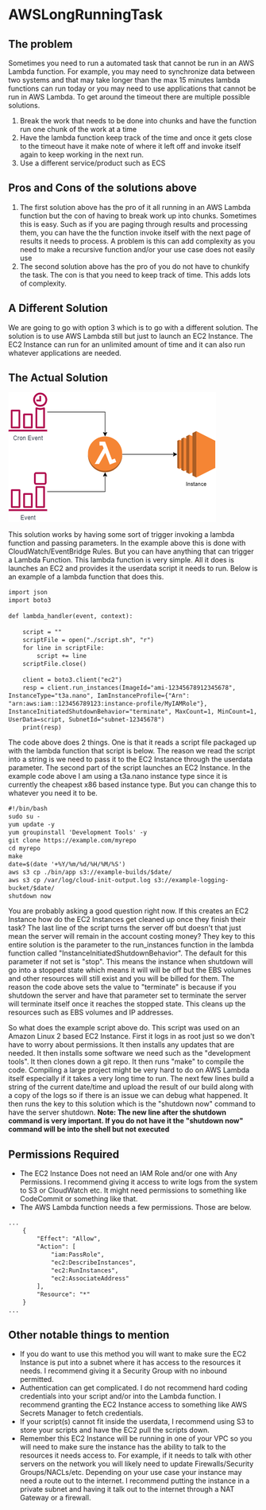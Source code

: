 # AWSLongRunningTask

## The problem
Sometimes you need to run a automated task that cannot be run in an AWS Lambda function. For example, you may need to synchronize data between two systems and that may take longer than the max 15 minutes lambda functions can run today or you may need to use applications that cannot be run in AWS Lambda. To get around the timeout there are multiple possible solutions. 
1. Break the work that needs to be done into chunks and have the function run one chunk of the work at a time
1. Have the lambda function keep track of the time and once it gets close to the timeout have it make note of where it left off and invoke itself again to keep working in the next run.
1. Use a different service/product such as ECS

## Pros and Cons of the solutions above
1. The first solution above has the pro of it all running in an AWS Lambda function but the con of having to break work up into chunks. Sometimes this is easy. Such as if you are paging through results and processing them, you can have the the function invoke itself with the next page of results it needs to process. A problem is this can add complexity as you need to make a recursive function and/or your use case does not easily use
1. The second solution above has the pro of you do not have to chunkify the task. The con is that you need to keep track of time. This adds lots of complexity.

## A Different Solution
We are going to go with option 3 which is to go with a different solution. The solution is to use AWS Lambda still but just to launch an EC2 Instance. The EC2 Instance can run for an unlimited amount of time and it can also run whatever applications are needed.

## The Actual Solution

![Diagram](./awslongrunningtask.png)

This solution works by having some sort of trigger invoking a lambda function and passing parameters. In the example above this is done with CloudWatch/EventBridge Rules. But you can have anything that can trigger a Lambda Function. This lambda function is very simple. All it does is launches an EC2 and provides it the userdata script it needs to run. Below is an example of a lambda function that does this.

```
import json
import boto3

def lambda_handler(event, context):
    
    script = ""
    scriptFile = open("./script.sh", "r")
    for line in scriptFile:
        script += line
    scriptFile.close()
        
    client = boto3.client("ec2")
    resp = client.run_instances(ImageId="ami-12345678912345678", InstanceType="t3a.nano", IamInstanceProfile={"Arn": "arn:aws:iam::123456789123:instance-profile/MyIAMRole"}, InstanceInitiatedShutdownBehavior="terminate", MaxCount=1, MinCount=1, UserData=script, SubnetId="subnet-12345678")
    print(resp)
```

The code above does 2 things. One is that it reads a script file packaged up with the lambda function that script is below. The reason we read the script into a string is we need to pass it to the EC2 Instance through the userdata parameter. The second part of the script launches an EC2 Instance. In the example code above I am using a t3a.nano instance type since it is currently the cheapest x86 based instance type. But you can change this to whatever you need it to be.

```
#!/bin/bash
sudo su -
yum update -y
yum groupinstall 'Development Tools' -y
git clone https://example.com/myrepo
cd myrepo
make
date=$(date '+%Y/%m/%d/%H/%M/%S')
aws s3 cp ./bin/app s3://example-builds/$date/
aws s3 cp /var/log/cloud-init-output.log s3://example-logging-bucket/$date/
shutdown now

```

You are probably asking a good question right now. If this creates an EC2 Instance how do the EC2 Instances get cleaned up once they finish their task? The last line of the script turns the server off but doesn't that just mean the server will remain in the account costing money? They key to this entire solution is the parameter to the run_instances function in the lambda function called "InstanceInitiatedShutdownBehavior". The default for this parameter if not set is "stop". This means the instance when shutdown will go into a stopped state which means it will will be off but the EBS volumes and other resources will still exist and you will be billed for them. The reason the code above sets the value to "terminate" is because if you shutdown the server and have that parameter set to terminate the server will terminate itself once it reaches the stopped state. This cleans up the resources such as EBS volumes and IP addresses.

So what does the example script above do. This script was used on an Amazon Linux 2 based EC2 Instance. 
First it logs in as root just so we don't have to worry about permissions. It then installs any updates that are needed. It then installs some software we need such as the "development tools". It then clones down a git repo. It then runs "make" to compile the code. Compiling a large project might be very hard to do on AWS Lambda itself especially if it takes a very long time to run. The next few lines build a string of the current date/time and upload the result of our build along with a copy of the logs so if there is an issue we can debug what happened. It then runs the key to this solution which is the "shutdown now" command to have the server shutdown. **Note: The new line after the shutdown command is very important. If you do not have it the "shutdown now" command will be into the shell but not executed**

## Permissions Required
- The EC2 Instance Does not need an IAM Role and/or one with Any Permissions. I recommend giving it access to write logs from the system to S3 or CloudWatch etc. It might need permissions to something like CodeCommit or something like that.
- The AWS Lambda function needs a few permissions. Those are below.
```
...
    {
        "Effect": "Allow",
        "Action": [
            "iam:PassRole",
            "ec2:DescribeInstances",
            "ec2:RunInstances",
            "ec2:AssociateAddress"
        ],
        "Resource": "*"
    }
...
```


## Other notable things to mention
- If you do want to use this method you will want to make sure the EC2 Instance is put into a subnet where it has access to the resources it needs. I recommend giving it a Security Group with no inbound permitted. 
- Authentication can get complicated. I do not recommend hard coding credentials into your script and/or into the Lambda function. I recommend granting the EC2 Instance access to something like AWS Secrets Manager to fetch credentials. 
- If your script(s) cannot fit inside the userdata, I recommend using S3 to store your scripts and have the EC2 pull the scripts down.
- Remember this EC2 Instance will be running in one of your VPC so you will need to make sure the instance has the ability to talk to the resources it needs access to. For example, if it needs to talk with other servers on the network you will likely need to update Firewalls/Security Groups/NACLs/etc. Depending on your use case your instance may need a route out to the internet. I recommend putting the instance in a private subnet and having it talk out to the internet through a NAT Gateway or a firewall.